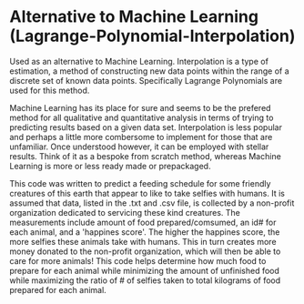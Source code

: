 # Alternative to Machine Learning (Lagrange-Polynomial-Interpolation)

Used as an alternative to Machine Learning. Interpolation is a type of estimation, a method of constructing new data points within the range of a discrete set of known data points. Specifically Lagrange Polynomials are used for this method.

Machine Learning has its place for sure and seems to be the prefered method for all qualitative and quantitative analysis in terms of trying to predicting results based on a given data set. Interpolation is less popular and perhaps a little more combersome to implement for those that are unfamiliar. Once understood however, it can be employed with stellar results. Think of it as a bespoke from scratch method, whereas Machine Learning is more or less ready made or prepackaged.    

This code was written to predict a feeding schedule for some friendly creatures of this earth that appear to like to take selfies with humans. It is assumed that data, listed in the .txt and .csv file, is collected by a non-profit organization dedicated to servicing these kind creatures. The measurements include amount of food prepared/comsumed, an id# for each animal, and a 'happines score'. The higher the happines score, the more selfies these animals take with humans. This in turn creates more money donated to the non-profit organization, which will then be able to care for more animals! This code helps determine how much food to prepare for each animal while minimizing the amount of unfinished food while maximizing the ratio of # of selfies taken to total kilograms of food prepared for each animal.
